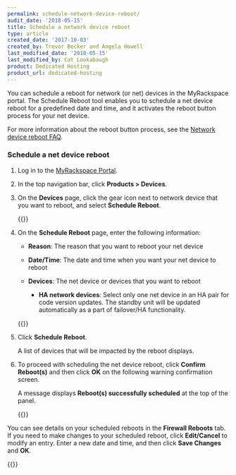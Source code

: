 ```yaml
---
permalink: schedule-network-device-reboot/
audit_date: '2018-05-15'
title: Schedule a network device reboot
type: article
created_date: '2017-10-03'
created_by: Trevor Becker and Angela Howell
last_modified_date: '2018-05-15'
last_modified_by: Cat Lookabaugh
product: Dedicated Hosting
product_url: dedicated-hosting
---
```


You can schedule a reboot for network (or net) devices in the MyRackspace
portal. The Schedule Reboot tool enables you to schedule a net device reboot
for a predefined date and time, and it activates the reboot button process for
your net device.

For more information about the reboot button process, see the [Network device reboot FAQ](/how-to/network-device-reboot-faq/).

### Schedule a net device reboot

1. Log in to the [MyRackspace Portal](https://my.rackspace.com/).

2. In the top navigation bar, click **Products > Devices**.

3. On the **Devices** page, click the gear icon next to network device that you
   want to reboot, and select **Schedule Reboot**.

   {{<image src="schedule-reboot.png" alt="" title="">}}

4. On the **Schedule Reboot** page, enter the following information:

   - **Reason**: The reason that you want to reboot your net device
   - **Date/Time**: The date and time when you want your net device to reboot
   - **Devices**: The net device or devices that you want to reboot

     - **HA network devices**: Select only one net device in an HA pair for code version updates. The standby unit will be updated automatically as a part of failover/HA functionality.

   {{<image src="enter-reboot-info-rev.png" alt="" title="">}}

5. Click **Schedule Reboot**.

   A list of devices that will be impacted by the reboot displays.

6. To proceed with scheduling the net device reboot, click **Confirm Reboot(s)**
   and then click **OK** on the following warning confirmation screen.

   A message displays **Reboot(s) successfully scheduled** at the top of the panel.

   {{<image src="notification-message.png" alt="" title="">}}

You can see details on your scheduled reboots in the **Firewall Reboots** tab.
If you need to make changes to your scheduled reboot, click **Edit/Cancel** to
modify an entry. Enter a new date and time, and then click **Save Changes** and
**OK**.

{{<image src="edit-reboot.png" alt="" title="">}}

